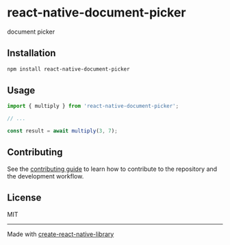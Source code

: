 # react-native-document-picker

document picker

## Installation

```sh
npm install react-native-document-picker
```

## Usage

```js
import { multiply } from 'react-native-document-picker';

// ...

const result = await multiply(3, 7);
```

## Contributing

See the [contributing guide](CONTRIBUTING.md) to learn how to contribute to the repository and the development workflow.

## License

MIT

---

Made with [create-react-native-library](https://github.com/callstack/react-native-builder-bob)
